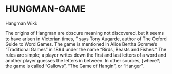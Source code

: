 # HUNGMAN-GAME
Hangman Wiki:

The origins of Hangman are obscure meaning not discovered, but it seems to have arisen in Victorian times, ” says Tony Augarde, author of The Oxford Guide to Word Games. The game is mentioned in Alice Bertha Gomme’s “Traditional Games” in 1894 under the name “Birds, Beasts and Fishes.” The rules are simple; a player writes down the first and last letters of a word and another player guesses the letters in between. In other sources, [where?] the game is called “Gallows”, “The Game of Hangin”, or “Hanger”. 
